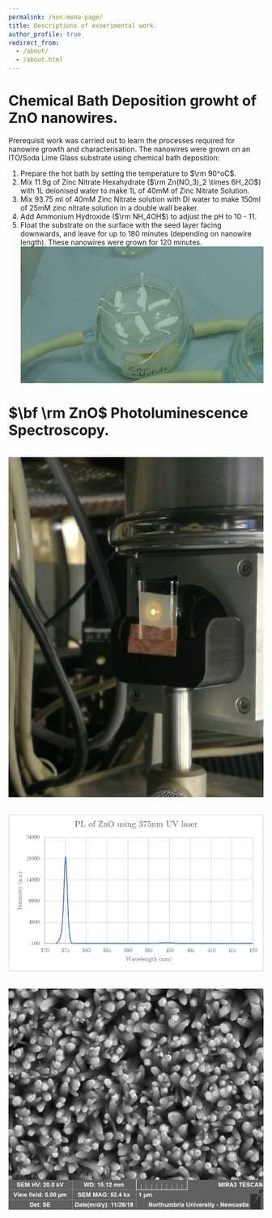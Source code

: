 ```yaml
---
permalink: /non-menu-page/
title: Descriptions of exoerimental work. 
author_profile: true
redirect_from: 
  - /about/
  - /about.html
---
```


Chemical Bath Deposition growht of ZnO nanowires.
======

Prerequisit work was carried out to learn the processes required for nanowire growth and characterisation. The nanowires were grown on an ITO/Soda Lime Glass substrate using chemical bath deposition:
1. Prepare the hot bath by setting the temperature to $\rm 90^oC$.
1. Mix 11.9g of Zinc Nitrate Hexahydrate ($\rm Zn(NO_3)_2 \times 6H_2O$) with 1L deionised water to make 1L of 40mM of Zinc Nitrate Solution.
1. Mix 93.75 ml of 40mM Zinc Nitrate solution with DI water to make 150ml of 25mM zinc nitrate solution in a double wall beaker.
1. Add Ammonium Hydroxide ($\rm NH_4OH$) to adjust the pH to 10 - 11. 
1. Float the substrate on the surface with the seed layer facing downwards, and leave for up to 180 minutes (depending on nanowire length). These nanowires were grown for 120 minutes.
<br/><img src='/images/P1000591.jpg'>

$\bf \rm ZnO$ Photoluminescence Spectroscopy.
======
<br/><img src='/images/IMG_20191129_091748.jpg'>


<br/><img src='/images/PL.jpg'>


<br/><img src='/images/Ewan_ZnO_nanorod/11.jpg'>




